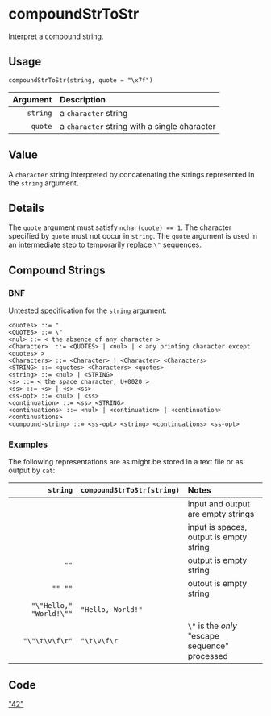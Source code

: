 compoundStrToStr
================

Interpret a compound string.

Usage
-----

    compoundStrToStr(string, quote = "\x7f")

| Argument | Description                                  |
| -------: | :------------------------------------------- |
| `string` | a `character` string                         |
|  `quote` | a `character` string with a single character |

Value
-----

A `character` string interpreted by concatenating the strings
represented in the `string` argument.

Details
-------

The `quote` argument must satisfy `nchar(quote) == 1`.
The character specified by `quote` must not occur in `string`.
The `quote` argument is used in an intermediate step to
temporarily replace `\"` sequences.

Compound Strings
----------------

### BNF

Untested specification for the `string` argument:

    <quotes> ::= "
    <QUOTES> ::= \"
    <nul> ::= < the absence of any character >
    <Character>  ::= <QUOTES> | <nul> | < any printing character except <quotes> >
    <Characters> ::= <Character> | <Character> <Characters>
    <STRING> ::= <quotes> <Characters> <quotes>
    <string> ::= <nul> | <STRING>
    <s> ::= < the space character, U+0020 >
    <ss> ::= <s> | <s> <ss>
    <ss-opt> ::= <nul> | <ss>
    <continuation> ::= <ss> <STRING>
    <continuations> ::= <nul> | <continuation> | <continuation> <continuations>
    <compound-string> ::= <ss-opt> <string> <continuations> <ss-opt>
    
### Examples

The following representations are as might be stored in a text file or as output by `cat`:

|                  `string` | `compoundStrToStr(string)` | Notes                              |
| ------------------------: | :------------------------- | :--------------------------------- |
|                           |                            | input and output are empty strings |
|                           |                            | input is spaces, output is empty string |
|                      `""` |                            | output is empty string             |
|                   `"" ""` |                            | outout is empty string             |
| `"\"Hello,"   "World!\""` | `"Hello, World!"`          |                                    |
|            `"\"\t\v\f\r"` | `"\t\v\f\r`                | `\"` is the _only_ "escape sequence" processed |


Code
----

["42"](https://github.com/dmparrishphd/tRivia/blob/master/Files/4/2/0/compoundStrToStr.R)
